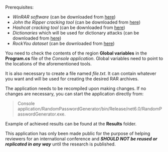 Prerequisites:

- *WinRAR software* (can be downloaded from [here](https://www.win-rar.com/start.html?&L=0))
- *John the Ripper cracking tool* (can be downloaded from [here](https://www.openwall.com/john/))
- *Hashcat cracking tool* (can be downloaded from [here](https://hashcat.net/hashcat/))
- *Dictionaries* which will be used for dictionary attacks (can be downloaded from [here](https://github.com/danielmiessler/SecLists))
- *RockYou dataset* (can be downloaded from [here](https://www.kaggle.com/datasets/wjburns/common-password-list-rockyoutxt?resource=download))

You need to check the contents of the region **Global variables** in the **Program.cs** file of the *Console application*.
Global variables need to point to the locations of the aforementioned tools.

It is also necessary to create a file named *file.txt*. It can contain whatever you want and will be used for creating the desired RAR archives.

The application needs to be recompiled upon making changes. If no changes are necessary, you can start the application directly from:
> Console application/RandomPasswordGenerator/bin/Release/net6.0/RandomPasswordGenerator.exe.

Example of achieved results can be found at the **Results** folder.

This application has only been made public for the purpose of helping reviewers for an international conference and ***SHOULD NOT be reused or replicated in any way*** until the research is published.
